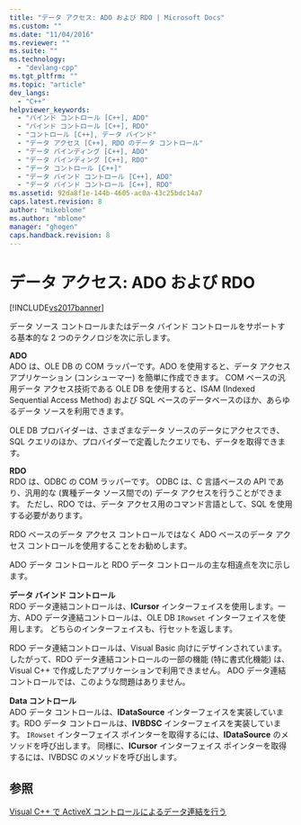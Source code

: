 ```yaml
---
title: "データ アクセス: ADO および RDO | Microsoft Docs"
ms.custom: ""
ms.date: "11/04/2016"
ms.reviewer: ""
ms.suite: ""
ms.technology: 
  - "devlang-cpp"
ms.tgt_pltfrm: ""
ms.topic: "article"
dev_langs: 
  - "C++"
helpviewer_keywords: 
  - "バインド コントロール [C++], ADO"
  - "バインド コントロール [C++], RDO"
  - "コントロール [C++], データ バインド"
  - "データ アクセス [C++], RDO のデータ コントロール"
  - "データ バインディング [C++], ADO"
  - "データ バインディング [C++], RDO"
  - "データ コントロール [C++]"
  - "データ バインド コントロール [C++], ADO"
  - "データ バインド コントロール [C++], RDO"
ms.assetid: 92da8f1e-144b-4605-ac0a-43c25bdc14a7
caps.latest.revision: 8
author: "mikeblome"
ms.author: "mblome"
manager: "ghogen"
caps.handback.revision: 8
---
```

# データ アクセス: ADO および RDO
[!INCLUDE[vs2017banner](../../assembler/inline/includes/vs2017banner.md)]

データ ソース コントロールまたはデータ バインド コントロールをサポートする基本的な 2 つのテクノロジを次に示します。  
  
 **ADO**  
 ADO は、OLE DB の COM ラッパーです。ADO を使用すると、データ アクセス アプリケーション \(コンシューマー\) を簡単に作成できます。  COM ベースの汎用データ アクセス技術である OLE DB を使用すると、ISAM \(Indexed Sequential Access Method\) および SQL ベースのデータベースのほか、あらゆるデータ ソースを利用できます。  
  
 OLE DB プロバイダーは、さまざまなデータ ソースのデータにアクセスでき、SQL クエリのほか、プロバイダーで定義したクエリでも、データを取得できます。  
  
 **RDO**  
 RDO は、ODBC の COM ラッパーです。  ODBC は、C 言語ベースの API であり、汎用的な \(異種データ ソース間での\) データ アクセスを行うことができます。  ただし、RDO では、データ アクセス用のコマンド言語として、SQL を使用する必要があります。  
  
 RDO ベースのデータ アクセス コントロールではなく ADO ベースのデータ アクセス コントロールを使用することをお勧めします。  
  
 ADO データ コントロールと RDO データ コントロールの主な相違点を次に示します。  
  
 **データ バインド コントロール**  
 RDO データ連結コントロールは、**ICursor** インターフェイスを使用します。一方、ADO データ連結コントロールは、OLE DB `IRowset` インターフェイスを使用します。  どちらのインターフェイスも、行セットを返します。  
  
 RDO データ連結コントロールは、Visual Basic 向けにデザインされています。  したがって、RDO データ連結コントロールの一部の機能 \(特に書式化機能\) は、Visual C\+\+ で作成したアプリケーションで利用できません。  ADO データ連結コントロールでは、このような問題はありません。  
  
 **Data コントロール**  
 ADO データ コントロールは、**IDataSource** インターフェイスを実装しています。RDO データ コントロールは、**IVBDSC** インターフェイスを実装しています。  `IRowset` インターフェイス ポインターを取得するには、**IDataSource** のメソッドを呼び出します。  同様に、**ICursor** インターフェイス ポインターを取得するには、IVBDSC のメソッドを呼び出します。  
  
## 参照  
 [Visual C\+\+ で ActiveX コントロールによるデータ連結を行う](../../data/ado-rdo/databinding-with-activex-controls-in-visual-cpp.md)